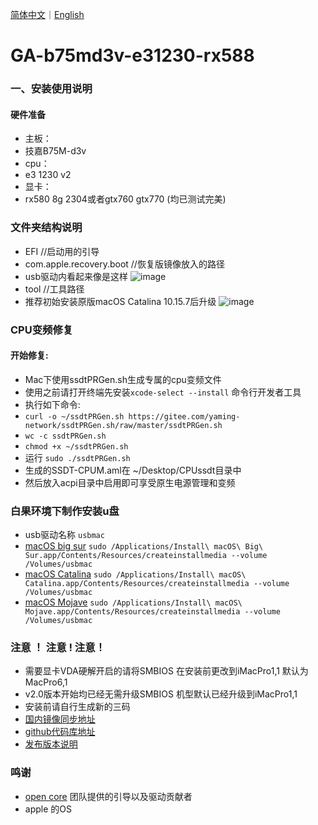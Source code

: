 [简体中文](/README.md)｜[English](/README_en.md)

GA-b75md3v-e31230-rx588
=======================


###  一、安装使用说明 ###

#### 硬件准备
- 主板：
- 技嘉B75M-d3v
- cpu：
- e3 1230 v2
- 显卡：
- rx580 8g 2304或者gtx760 gtx770 (均已测试完美)

### 文件夹结构说明 ###

- EFI //启动用的引导
- com.apple.recovery.boot //恢复版镜像放入的路径
- usb驱动内看起来像是这样
![image](/usb.png)
- tool //工具路径
- 推荐初始安装原版macOS Catalina 10.15.7后升级 
![image](/macOS%20Big%20Sur.png)

### CPU变频修复 ###
#### 开始修复:
- Mac下使用ssdtPRGen.sh生成专属的cpu变频文件 
- 使用之前请打开终端先安装```xcode-select --install``` 命令行开发者工具
- 执行如下命令:
- ```curl -o ~/ssdtPRGen.sh https://gitee.com/yaming-network/ssdtPRGen.sh/raw/master/ssdtPRGen.sh```
- ```wc -c ssdtPRGen.sh```
- ```chmod +x ~/ssdtPRGen.sh```
- 运行 ```sudo ./ssdtPRGen.sh```
- 生成的SSDT-CPUM.aml在 ~/Desktop/CPUssdt目录中
- 然后放入acpi目录中启用即可享受原生电源管理和变频
### 白果环境下制作安装u盘 ###
- usb驱动名称 `usbmac`
- [macOS big sur](https://apps.apple.com/cn/app/macos-big-sur/id1526878132?mt=12) `sudo /Applications/Install\ macOS\ Big\ Sur.app/Contents/Resources/createinstallmedia --volume /Volumes/usbmac`
- [macOS Catalina](https://itunes.apple.com/cn/app/macos-catalina/id1466841314?ls=1&mt=12) `sudo /Applications/Install\ macOS\ Catalina.app/Contents/Resources/createinstallmedia --volume /Volumes/usbmac`
- [macOS Mojave](https://itunes.apple.com/cn/app/macos-mojave/id1398502828?ls=1&mt=12) `sudo /Applications/Install\ macOS\ Mojave.app/Contents/Resources/createinstallmedia --volume /Volumes/usbmac`
### 注意 ！ 注意 ! 注意！ ###

- 需要显卡VDA硬解开启的请将SMBIOS 在安装前更改到iMacPro1,1 默认为MacPro6,1
- v2.0版本开始均已经无需升级SMBIOS 机型默认已经升级到iMacPro1,1
- 安装前请自行生成新的三码
- [国内镜像同步地址](https://gitee.com/yaming-network/OpenCore-GA-b75)
- [github代码库地址](https://github.com/wy414012/OpenCore-GA-b75)
- [发布版本说明](/Changelog.md)

### 鸣谢 ###
- [open core](https://github.com/acidanthera/OpenCorePkg) 团队提供的引导以及驱动贡献者
- apple 的OS


 
  
  
  
